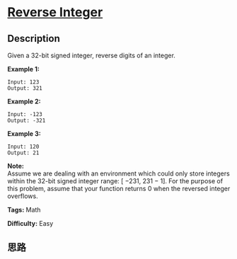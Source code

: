 # [Reverse Integer][title]

## Description

Given a 32-bit signed integer, reverse digits of an integer.

**Example 1:**
            Input: 123    Output: 321    

**Example 2:**
            Input: -123    Output: -321    

**Example 3:**
            Input: 120    Output: 21    

**Note:**  
Assume we are dealing with an environment which could only store integers
within the 32-bit signed integer range: [ −231,  231 − 1]. For the purpose of
this problem, assume that your function returns 0 when the reversed integer
overflows.


**Tags:** Math

**Difficulty:** Easy

## 思路

[title]: https://leetcode.com/problems/reverse-integer
